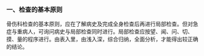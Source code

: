 ### 一、检查的基本原则

骨伤科检查的基本原则，应在了解病史及完成全身检查后再进行局部检查。但对急症与重病人，可询问病史与局部检查同时进行。局部检查应按望、闻、问、切、摸、量的程序进行。由表入里，由浅入深，综合归纳，全面分析，才能得出较正确的结论。
